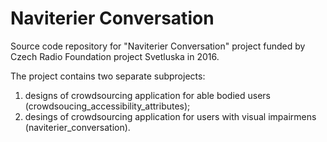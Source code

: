 # Naviterier Conversation
Source code repository for "Naviterier Conversation" project funded by Czech Radio Foundation project Svetluska in 2016.

The project contains two separate subprojects: 
  1) designs of crowdsourcing application for able bodied users (crowdsoucing_accessibility_attributes); 
  2) desings of crowdsourcing application for users with visual impairmens (naviterier_conversation).
